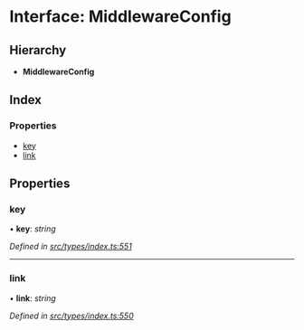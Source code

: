 # Interface: MiddlewareConfig

## Hierarchy

* **MiddlewareConfig**

## Index

### Properties

* [key](middlewareconfig.md#key)
* [link](middlewareconfig.md#link)

## Properties

###  key

• **key**: *string*

*Defined in [src/types/index.ts:551](https://github.com/PolymathNetwork/polymesh-sdk/blob/56921667/src/types/index.ts#L551)*

___

###  link

• **link**: *string*

*Defined in [src/types/index.ts:550](https://github.com/PolymathNetwork/polymesh-sdk/blob/56921667/src/types/index.ts#L550)*
